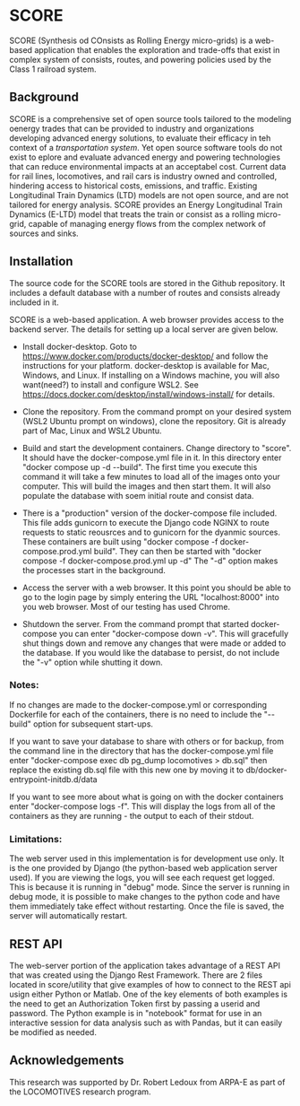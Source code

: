 # SCORE
SCORE (Synthesis od COnsists as Rolling Energy micro-grids) is a web-based application that enables the exploration and trade-offs that exist in complex system of consists, routes, and powering policies used by the Class 1 railroad system.

## Background
SCORE is a comprehensive set of open source tools tailored to the modeling oenergy trades that can be provided to industry and organizations developing advanced energy solutions, to evaluate their efficacy in teh context of a *transportation system*. Yet open source software tools do not exist to eplore and evaluate advanced energy and powering technologies that can reduce environmental impacts at an acceptabel cost. Current data for rail lines, locomotives, and rail cars is industry owned and controlled, hindering access to historical costs, emissions, and traffic. Existing Longitudinal Train Dynamics (LTD) models are not open source, and are not tailored for energy analysis. SCORE provides an Energy Longitudinal Train Dynamics (E-LTD) model that treats the train or consist as a rolling micro-grid, capable of managing energy flows from the complex network of sources and sinks.

## Installation
The source code for the SCORE tools are stored in the Github repository. It includes a default database with a number of routes and consists already included in it.

SCORE is a web-based application. A web browser provides access to the backend server. The details for setting up a local server are given below.

* Install docker-desktop. Goto to https://www.docker.com/products/docker-desktop/ and follow the instructions for your platform. docker-desktop is available for Mac, Windows, and Linux. If installing on a Windows machine, you will also want(need?) to install and configure WSL2. See https://docs.docker.com/desktop/install/windows-install/ for details.

* Clone the repository. From the command prompt on your desired system (WSL2 Ubuntu prompt on windows), clone the repository. Git is already part of Mac, Linux and WSL2 Ubuntu.

* Build and start the development containers. Change directory to "score". It should have the docker-compose.yml file in it. In this directory enter "docker compose up -d --build". The first time you execute this command it will take a few minutes to load all of the images onto your computer. This will build the images and then start them. It will also populate the database with soem initial route and consist data.

* There is a "production" version of the docker-compose file included. This file adds gunicorn to execute the Django code NGINX to route requests to static reousrces and to gunicorn for the dyanmic sources. These containers are built using "docker compose -f docker-compose.prod.yml build". They can then be started with "docker compose -f docker-compose.prod.yml up -d" The "-d" option makes the processes start in the background. 

* Access the server with a web browser. It this point you should be able to go to the login page by simply entering the URL "localhost:8000" into you web browser. Most of our testing has used Chrome.

* Shutdown the server. From the command prompt that started docker-compose you can enter "docker-compose down -v". This will gracefully shut things down and remove any changes that were made or added to the database. If you would like the database to persist, do not include the "-v" option while shutting it down.


### Notes:
If no changes are made to the docker-compose.yml or corresponding Dockerfile for each of the containers, there is no need to include the "--build" option for subsequent start-ups.

If you want to save your database to share with others or for backup, from the command line in the directory that has the docker-compose.yml file enter "docker-compose exec db pg_dump locomotives > db.sql" then replace the existing db.sql file with this new one by moving it to db/docker-entrypoint-initdb.d/data

If you want to see more about what is going on with the docker containers enter "docker-compose logs -f". This will display the logs from all of the containers as they are running - the output to each of their stdout.

### Limitations:
The web server used in this implementation is for development use only. It is the one provided by Django (the python-based web application server used). If you are viewing the logs, you will see each request get logged. This is because it is running in "debug" mode. 
Since the server is running in debug mode, it is possible to make changes to the python code and have them immediately take effect without restarting. Once the file is saved, the server will automatically restart.

## REST API
The web-server portion of the application takes advantage of a REST API that was created using the Django Rest Framework. There are 2 files located in score/utility that give examples of how to connect to the REST api usign either Python or Matlab. One of the key elements of both examples is the need to get an Authorization Token first by passing a userid and password. The Python example is in "notebook" format for use in an interactive session for data analysis such as with Pandas, but it can easily be modified as needed.

## Acknowledgements
This research was supported by Dr. Robert Ledoux from ARPA-E as part of the LOCOMOTIVES research program.